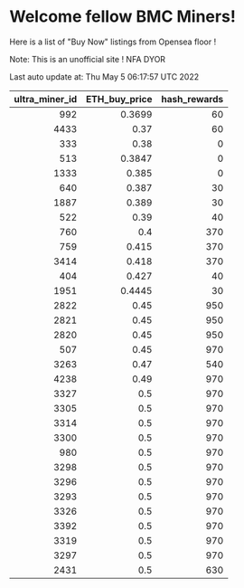 # Welcome fellow BMC Miners!
Here is a list of "Buy Now" listings from Opensea floor !

Note: This is an unofficial site ! NFA DYOR


Last auto update at: Thu May  5 06:17:57 UTC 2022


|   ultra_miner_id |   ETH_buy_price |   hash_rewards |
|-----------------:|----------------:|---------------:|
|              992 |          0.3699 |             60 |
|             4433 |          0.37   |             60 |
|              333 |          0.38   |              0 |
|              513 |          0.3847 |              0 |
|             1333 |          0.385  |              0 |
|              640 |          0.387  |             30 |
|             1887 |          0.389  |             30 |
|              522 |          0.39   |             40 |
|              760 |          0.4    |            370 |
|              759 |          0.415  |            370 |
|             3414 |          0.418  |            370 |
|              404 |          0.427  |             40 |
|             1951 |          0.4445 |             30 |
|             2822 |          0.45   |            950 |
|             2821 |          0.45   |            950 |
|             2820 |          0.45   |            950 |
|              507 |          0.45   |            970 |
|             3263 |          0.47   |            540 |
|             4238 |          0.49   |            970 |
|             3327 |          0.5    |            970 |
|             3305 |          0.5    |            970 |
|             3314 |          0.5    |            970 |
|             3300 |          0.5    |            970 |
|              980 |          0.5    |            970 |
|             3298 |          0.5    |            970 |
|             3296 |          0.5    |            970 |
|             3293 |          0.5    |            970 |
|             3326 |          0.5    |            970 |
|             3392 |          0.5    |            970 |
|             3319 |          0.5    |            970 |
|             3297 |          0.5    |            970 |
|             2431 |          0.5    |            630 |